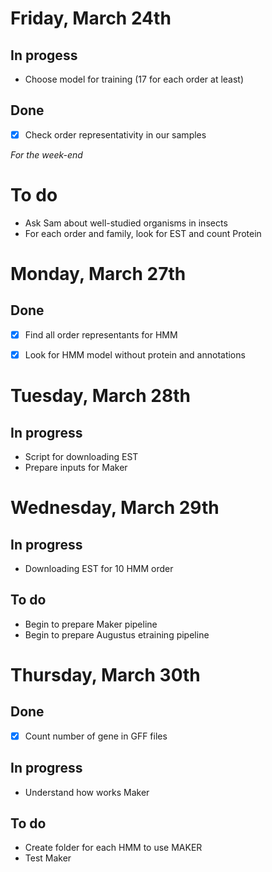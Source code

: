 # Friday, March 24th

## In progess
- Choose model for training (17 for each order at least)

## Done
- [x] Check order representativity in our samples

_For the week-end_
# To do
- Ask Sam about well-studied organisms in insects
- For each order and family, look for EST and count Protein


# Monday, March 27th

## Done
- [x] Find all order representants for HMM
- [x] Look for HMM model without protein and annotations


# Tuesday, March 28th

## In progress
- Script for downloading EST
- Prepare inputs for Maker


# Wednesday, March 29th

## In progress
- Downloading EST for 10 HMM order

## To do
- Begin to prepare Maker pipeline
- Begin to prepare Augustus etraining pipeline


# Thursday, March 30th

## Done
- [x] Count number of gene in GFF files

## In progress
- Understand how works Maker

## To do
- Create folder for each HMM to use MAKER
- Test Maker

